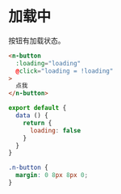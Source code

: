 # 加载中
按钮有加载状态。
```html
<n-button
  :loading="loading"
  @click="loading = !loading"
>
  点我
</n-button>
```

```js
export default {
  data () {
    return {
      loading: false
    }
  }
}
```
```css
.n-button {
  margin: 0 8px 8px 0;
}
```
